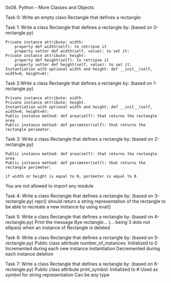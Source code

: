 0x08. Python - More Classes and Objects 

Task 0: Write an empty class Rectangle that defines a rectangle:

Task 1: Write a class Rectangle that defines a rectangle by: (based on 0-rectangle.py)

    Private instance attribute: width:
        property def width(self): to retrieve it
        property setter def width(self, value): to set it:
    Private instance attribute: height:
        property def height(self): to retrieve it
        property setter def height(self, value): to set it:
    Instantiation with optional width and height: def __init__(self, width=0, height=0):

Task 2:Write a class Rectangle that defines a rectangle by: (based on 1-rectangle.py)

    Private instance attribute: width.
    Private instance attribute: height.
    Instantiation with optional width and height: def __init__(self, width=0, height=0):
    Public instance method: def area(self): that returns the rectangle area
    Public instance method: def perimeter(self): that returns the rectangle perimeter.

Task 3: Write a class Rectangle that defines a rectangle by: (based on 2-rectangle.py)

    Public instance method: def area(self): that returns the rectangle area
    Public instance method: def perimeter(self): that returns the rectangle perimeter:

    if width or height is equal to 0, perimeter is equal to 0

You are not allowed to import any module

Task 4: Write a class Rectangle that defines a rectangle by: (based on 3-rectangle.py)
    repr() should return a string representation of the rectangle to be able to recreate a new instance by using eval()

Task 5: Write a class Rectangle that defines a rectangle by: (based on 4-rectangle.py)
    Print the message Bye rectangle... (... being 3 dots not ellipsis) when an instance of Rectangle is deleted

Task 6: Write a class Rectangle that defines a rectangle by: (based on 5-rectangle.py)
    Public class attribute number_of_instances:
        Initialized to 0
        Incremented during each new instance instantiation
        Decremented during each instance deletion


Task 7: Write a class Rectangle that defines a rectangle by: (based on 6-rectangle.py)
    Public class attribute print_symbol:
    Initialized to #
    Used as symbol for string representation
    Can be any type
